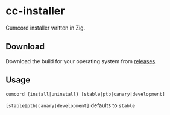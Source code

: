 # cc-installer
Cumcord installer written in Zig.

## Download
Download the build for your operating system from [releases](https://github.com/redstonekasi/cc-installer/releases/latest)

## Usage
`cumcord {install|uninstall} [stable|ptb|canary|development]`

`[stable|ptb|canary|development]` defaults to `stable`